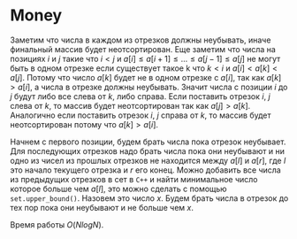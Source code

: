 # Money
Заметим что числа в каждом из отрезков должны неубывать, иначе финальный массив будет неотсортирован. Еще заметим что числа на позициях $i$ и $j$ такие что $i<j$ и $a[i] \le a[i+1] \le ... \le a[j-1] \le a[j]$ не могут быть в одном отрезке если существует такое k что $k<i$ и $a[i]<a[k]<a[j]$. Потому что число $a[k]$ будет не в одном отрезке с $a[i]$, так как $a[k]>a[i]$, а числа в отрезке должны неубывать. Значит числа с позиции $i$ до $j$ будут либо все слева от $k$, либо справа. Если поставить отрезок $i$, $j$ слева от $k$, то массив будет неотсортирован так как $a[j]>a[k]$. Аналогично если поставить отрезок $i$, $j$ справа от $k$, то массив будет неотсортирован потому что $a[k]>a[i]$.

Начнем с первого позиции, будем брать числа пока отрезок неубывает. Для последующих отрезков надо брать числа пока они неубывают и ни одно из чисел из прошлых отрезков не находится между $a[l]$ и $a[r]$, где $l$ это начало текущего отрезка и $r$ его конец. Можно добавить все числа из предыдущих отрезков в сет в `C++` и найти минимальное число которое больше чем $a[l]$, это можно сделать с помощью `set.upper_bound()`. Назовем это число $x$. Будем брать числа в отрезок до тех пор пока они неубывают и не больше чем $x$.

Время работы $O(NlogN)$.